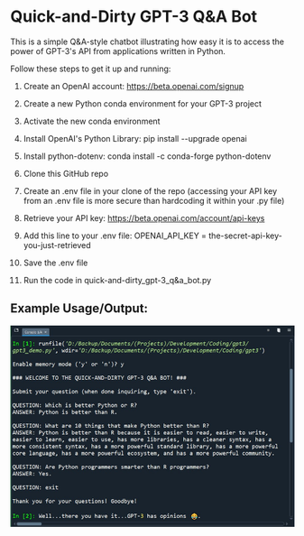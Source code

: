 # Quick-and-Dirty GPT-3 Q&A Bot

This is a simple Q&A-style chatbot illustrating how easy it is to access the power of GPT-3's API from applications written in Python.

Follow these steps to get it up and running:

1. Create an OpenAI account: https://beta.openai.com/signup

2. Create a new Python conda environment for your GPT-3 project

3. Activate the new conda environment

4. Install OpenAI's Python Library: pip install --upgrade openai

5. Install python-dotenv: conda install -c conda-forge python-dotenv

6. Clone this GitHub repo

8. Create an .env file in your clone of the repo (accessing your API key from an .env file is more secure than hardcoding it within your .py file)

9. Retrieve your API key: https://beta.openai.com/account/api-keys

10. Add this line to your .env file: OPENAI_API_KEY = the-secret-api-key-you-just-retrieved

11. Save the .env file

12. Run the code in quick-and-dirty_gpt-3_q&a_bot.py

## Example Usage/Output:
<img src="gpt3_opinions.jpg" width="600"/>
